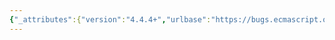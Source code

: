 ```yaml
---
{"_attributes":{"version":"4.4.4+","urlbase":"https://bugs.ecmascript.org/","maintainer":"dherman@mozilla.com"},"bug":{"bug_id":4366,"creation_ts":"2015-05-18 04:14:00 -0700","short_desc":"4.3.19 String object coercion","delta_ts":"2015-05-21 08:51:02 -0700","product":"Draft for 7th Edition","component":"Deferred from 6th edition","version":"unspecified","rep_platform":"All","op_sys":"All","bug_status":"CONFIRMED","see_also":"https://bugs.ecmascript.org/show_bug.cgi?id=4367","priority":"Normal","bug_severity":"enhancement","everconfirmed":true,"reporter":{"uid":"mimaen","name":"Miguel Macías"},"assigned_to":{"uid":"allen","name":"Allen Wirfs-Brock"},"long_desc":{"commentid":14411,"comment_count":0,"who":{"uid":"mimaen","name":"Miguel Macías"},"bug_when":"2015-05-18 04:14:03 -0700","thetext":"\"A String object can be coerced to a String value by calling the String constructor as a function (21.1.1.1)\"\n\nMaybe it could be similar to the Boolean object definition:\n\n\"A String object can be coerced to a String value\"\n\nOr maybe it could be more precise:\n\n\"A String object can be coerced to a String value by calling the valueOf method\"\n\nSimilar problem at 4.3.22 (Number Object) definition."}}}
---
```

